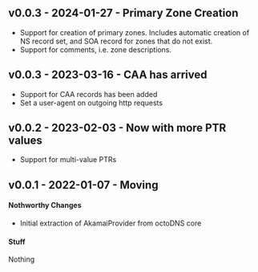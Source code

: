 ## v0.0.3 - 2024-01-27 - Primary Zone Creation

* Support for creation of primary zones.
  Includes automatic creation of NS record set,
  and SOA record for zones that do not exist.
* Support for comments, i.e. zone descriptions.

## v0.0.3 - 2023-03-16 - CAA has arrived

* Support for CAA records has been added
* Set a user-agent on outgoing http requests

## v0.0.2 - 2023-02-03 - Now with more PTR values

* Support for multi-value PTRs

## v0.0.1 - 2022-01-07 - Moving

#### Nothworthy Changes

* Initial extraction of AkamaiProvider from octoDNS core

#### Stuff

Nothing

